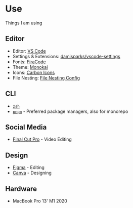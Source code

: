 # Use

Things I am using

## Editor

- Editor: [VS Code](https://code.visualstudio.com/)
- Settings & Extensions: [damisparks/vscode-settings](https://github.com/damisparks/vscode-settings)
- Fonts: [FiraCode](https://github.com/tonsky/FiraCode/)
- Theme: [Monokai](https://github.com/microsoft/vscode/blob/main/extensions/theme-monokai/themes/monokai-color-theme.json)
- Icons: [Carbon Icons](https://github.com/antfu/vscode-icons-carbon)
- File Nesting: [File Nesting Config](https://github.com/antfu/vscode-file-nesting-config)

## CLI

- [`zsh`](https://zsh.org/)
- [`pnpm`](https://pnpm.io/) - Preferred package managers, also for monorepo

## Social Media

- [Final Cut Pro](https://finalcutpro.com/) - Video Editing

## Design

- [Figma](https://www.figma.com/) - Editing
- [Canva](https://www.canva.com/) - Designing

## Hardware

- MacBook Pro 13' M1 2020
